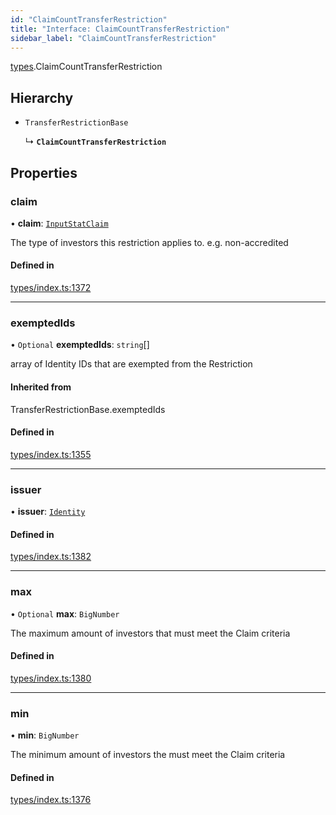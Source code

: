 ```yaml
---
id: "ClaimCountTransferRestriction"
title: "Interface: ClaimCountTransferRestriction"
sidebar_label: "ClaimCountTransferRestriction"
---
```


[types](../../../modules/Types/Types.md).ClaimCountTransferRestriction

## Hierarchy

- `TransferRestrictionBase`

  ↳ **`ClaimCountTransferRestriction`**

## Properties

### claim

• **claim**: [`InputStatClaim`](../../../modules/Types/Types.md#inputstatclaim)

The type of investors this restriction applies to. e.g. non-accredited

#### Defined in

[types/index.ts:1372](https://github.com/PolymeshAssociation/polymesh-sdk/blob/968f8d70c/src/types/index.ts#L1372)

___

### exemptedIds

• `Optional` **exemptedIds**: `string`[]

array of Identity IDs that are exempted from the Restriction

#### Inherited from

TransferRestrictionBase.exemptedIds

#### Defined in

[types/index.ts:1355](https://github.com/PolymeshAssociation/polymesh-sdk/blob/968f8d70c/src/types/index.ts#L1355)

___

### issuer

• **issuer**: [`Identity`](../../../classes/API/Entities/Identity/Identity.md)

#### Defined in

[types/index.ts:1382](https://github.com/PolymeshAssociation/polymesh-sdk/blob/968f8d70c/src/types/index.ts#L1382)

___

### max

• `Optional` **max**: `BigNumber`

The maximum amount of investors that must meet the Claim criteria

#### Defined in

[types/index.ts:1380](https://github.com/PolymeshAssociation/polymesh-sdk/blob/968f8d70c/src/types/index.ts#L1380)

___

### min

• **min**: `BigNumber`

The minimum amount of investors the must meet the Claim criteria

#### Defined in

[types/index.ts:1376](https://github.com/PolymeshAssociation/polymesh-sdk/blob/968f8d70c/src/types/index.ts#L1376)
